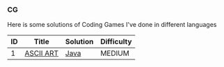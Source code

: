 ### CG
Here is some solutions of Coding Games I've done in different languages


| ID | Title | Solution | Difficulty |
|---| ----- | -------- | ---------- |
|1|[ASCII ART](https://www.codingame.com/forum/t/ascii-art-puzzle-discussion/34) | [Java](./asciiArt.java)|MEDIUM|

